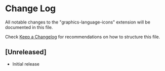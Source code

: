 # Change Log

All notable changes to the "graphics-language-icons" extension will be documented in this file.

Check [Keep a Changelog](http://keepachangelog.com/) for recommendations on how to structure this file.

## [Unreleased]

- Initial release